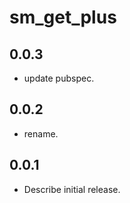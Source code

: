 # sm_get_plus

## 0.0.3

* update pubspec.

## 0.0.2

* rename.

## 0.0.1

* Describe initial release.
